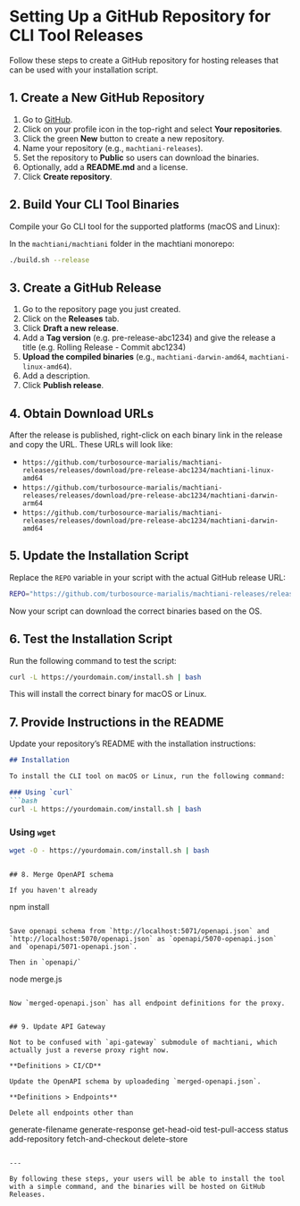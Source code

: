
# Setting Up a GitHub Repository for CLI Tool Releases

Follow these steps to create a GitHub repository for hosting releases that can be used with your installation script.

## 1. Create a New GitHub Repository

1. Go to [GitHub](https://github.com).
2. Click on your profile icon in the top-right and select **Your repositories**.
3. Click the green **New** button to create a new repository.
4. Name your repository (e.g., `machtiani-releases`).
5. Set the repository to **Public** so users can download the binaries.
6. Optionally, add a **README.md** and a license.
7. Click **Create repository**.

## 2. Build Your CLI Tool Binaries

Compile your Go CLI tool for the supported platforms (macOS and Linux):

In the `machtiani/machtiani` folder in the machtiani monorepo:

```bash
./build.sh --release
```

## 3. Create a GitHub Release

1. Go to the repository page you just created.
2. Click on the **Releases** tab.
3. Click **Draft a new release**.
4. Add a **Tag version** (e.g. pre-release-abc1234) and give the release a title (e.g. Rolling Release - Commit abc1234)
5. **Upload the compiled binaries** (e.g., `machtiani-darwin-amd64`, `machtiani-linux-amd64`).
6. Add a description.
7. Click **Publish release**.

## 4. Obtain Download URLs

After the release is published, right-click on each binary link in the release and copy the URL. These URLs will look like:
- `https://github.com/turbosource-marialis/machtiani-releases/releases/download/pre-release-abc1234/machtiani-linux-amd64`
- `https://github.com/turbosource-marialis/machtiani-releases/releases/download/pre-release-abc1234/machtiani-darwin-arm64`
- `https://github.com/turbosource-marialis/machtiani-releases/releases/download/pre-release-abc1234/machtiani-darwin-amd64`

## 5. Update the Installation Script

Replace the `REPO` variable in your script with the actual GitHub release URL:

```bash
REPO="https://github.com/turbosource-marialis/machtiani-releases/releases/download/pre-release-abc1234"
```

Now your script can download the correct binaries based on the OS.

## 6. Test the Installation Script

Run the following command to test the script:

```bash
curl -L https://yourdomain.com/install.sh | bash
```

This will install the correct binary for macOS or Linux.

## 7. Provide Instructions in the README

Update your repository’s README with the installation instructions:

```markdown
## Installation

To install the CLI tool on macOS or Linux, run the following command:

### Using `curl`
```bash
curl -L https://yourdomain.com/install.sh | bash
```

### Using `wget`
```bash
wget -O - https://yourdomain.com/install.sh | bash
```
```

## 8. Merge OpenAPI schema

If you haven't already

```
npm install
```

Save openapi schema from `http://localhost:5071/openapi.json` and `http://localhost:5070/openapi.json` as `openapi/5070-openapi.json` and `openapi/5071-openapi.json`.

Then in `openapi/`

```
node merge.js
```

Now `merged-openapi.json` has all endpoint definitions for the proxy.


## 9. Update API Gateway

Not to be confused with `api-gateway` submodule of machtiani, which actually just a reverse proxy right now.

**Definitions > CI/CD**

Update the OpenAPI schema by uploadeding `merged-openapi.json`.

**Definitions > Endpoints**

Delete all endpoints other than

```
generate-filename
generate-response
get-head-oid
test-pull-access
status
add-repository
fetch-and-checkout
delete-store
```

---

By following these steps, your users will be able to install the tool with a simple command, and the binaries will be hosted on GitHub Releases.

